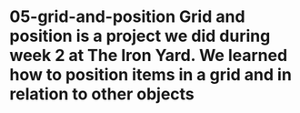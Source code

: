 # 05-grid-and-position Grid and position is a project we did during week 2 at The Iron Yard. We learned how to position items in a grid and in relation to other objects
